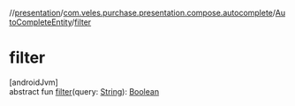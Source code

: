 //[presentation](../../../index.md)/[com.veles.purchase.presentation.compose.autocomplete](../index.md)/[AutoCompleteEntity](index.md)/[filter](filter.md)

# filter

[androidJvm]\
abstract fun [filter](filter.md)(query: [String](https://kotlinlang.org/api/latest/jvm/stdlib/kotlin/-string/index.html)): [Boolean](https://kotlinlang.org/api/latest/jvm/stdlib/kotlin/-boolean/index.html)
